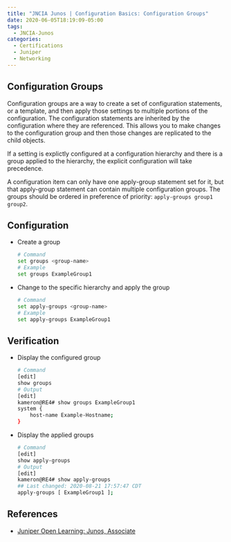 ```yaml
---
title: "JNCIA Junos | Configuration Basics: Configuration Groups"
date: 2020-06-05T18:19:09-05:00
tags:
  - JNCIA-Junos
categories:
  - Certifications
  - Juniper
  - Networking
---
```

## Configuration Groups

Configuration groups are a way to create a set of configuration statements, or a template, and then apply those settings to multiple portions of the configuration. The configuration statements are inherited by the configuration where they are referenced. This allows you to make changes to the configuration group and then those changes are replicated to the child objects.

If a setting is explictly configured at a configuration hierarchy and there is a group applied to the hierarchy, the explicit configuration will take precedence.

A configuration item can only have one apply-group statement set for it, but that apply-group statement can contain multiple configuration groups. The groups should be ordered in preference of priority: `apply-groups group1 group2`.

## Configuration

* Create a group

  ```bash
  # Command
  set groups <group-name>
  # Example
  set groups ExampleGroup1
  ```

* Change to the specific hierarchy and apply the group

  ```bash
  # Command
  set apply-groups <group-name>
  # Example
  set apply-groups ExampleGroup1
  ```

## Verification

* Display the configured group

  ```bash
  # Command
  [edit]
  show groups
  # Output
  [edit]
  kameron@RE4# show groups ExampleGroup1
  system {
      host-name Example-Hostname;
  }
  ```

* Display the applied groups

  ```bash
  # Command
  [edit]
  show apply-groups
  # Output
  [edit]
  kameron@RE4# show apply-groups
  ## Last changed: 2020-08-21 17:57:47 CDT
  apply-groups [ ExampleGroup1 ];
  ```

## References

* [Juniper Open Learning: Junos, Associate](https://cloud.contentraven.com/junosgenius/learningpath-detail/1004/3/0/1)
